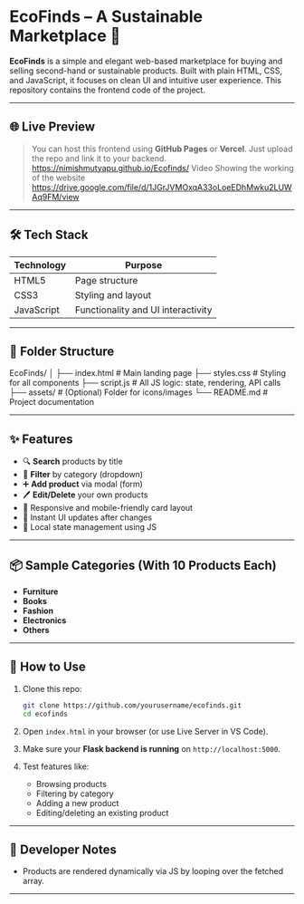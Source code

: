 
# EcoFinds – A Sustainable Marketplace 🌱

**EcoFinds** is a simple and elegant web-based marketplace for buying and selling second-hand or sustainable products. Built with plain HTML, CSS, and JavaScript, it focuses on clean UI and intuitive user experience. This repository contains the frontend code of the project.

---

## 🌐 Live Preview

> You can host this frontend using **GitHub Pages** or **Vercel**. Just upload the repo and link it to your backend.
  https://nimishmutyapu.github.io/Ecofinds/
> Video Showing the working of the website
  https://drive.google.com/file/d/1JGrJVMOxqA33oLoeEDhMwku2LUWAq9FM/view

---

## 🛠️ Tech Stack

| Technology | Purpose                            |
|------------|------------------------------------|
| HTML5      | Page structure                     |
| CSS3       | Styling and layout                 |
| JavaScript | Functionality and UI interactivity |

---

## 📁 Folder Structure

EcoFinds/
│
├── index.html              # Main landing page
├── styles.css              # Styling for all components
├── script.js               # All JS logic: state, rendering, API calls
├── assets/                 # (Optional) Folder for icons/images
└── README.md               # Project documentation

---

## ✨ Features

* 🔍 **Search** products by title
* 🎯 **Filter** by category (dropdown)
* ➕ **Add product** via modal (form)
* 🖊️ **Edit/Delete** your own products
* 🎨 Responsive and mobile-friendly card layout
* 🔁 Instant UI updates after changes
* 🧠 Local state management using JS

---

## 📦 Sample Categories (With 10 Products Each)

* **Furniture**
* **Books**
* **Fashion**
* **Electronics**
* **Others**

---

## 🔧 How to Use

1. Clone this repo:

   ```bash
   git clone https://github.com/yourusername/ecofinds.git
   cd ecofinds
   ```

2. Open `index.html` in your browser (or use Live Server in VS Code).

3. Make sure your **Flask backend is running** on `http://localhost:5000`.

4. Test features like:

   * Browsing products
   * Filtering by category
   * Adding a new product
   * Editing/deleting an existing product

---

## 🧠 Developer Notes

* Products are rendered dynamically via JS by looping over the fetched array.

---

